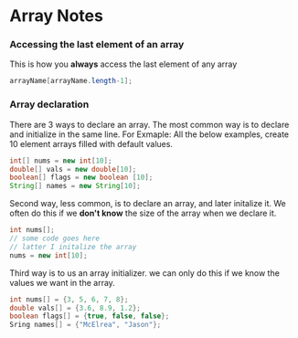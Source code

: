 # Array Notes

### Accessing the last element of an array

This is how you **always** access the last element of any array

```java
arrayName[arrayName.length-1];
```

### Array declaration

There are 3 ways to declare an array. The most common way is to declare and initialize in the same line. For Exmaple:
All the below examples, create 10 element arrays filled with default values.


```java
int[] nums = new int[10];
double[] vals = new double[10];
boolean[] flags = new boolean [10];
String[] names = new String[10];
```

Second way, less common, is to declare an array, and later initalize it. We often do this if we **don't know** the size of the array when we declare it.

```java
int nums[];
// some code goes here
// latter I initalize the array
nums = new int[10];
```

Third way is to us an array initializer. we can only do this
if we know the values we want in the array.

```java
int nums[] = {3, 5, 6, 7, 8};
double vals[] = {3.6, 8.9, 1.2};
boolean flags[] = {true, false, false};
Sring names[] = {"McElrea", "Jason"};
```
